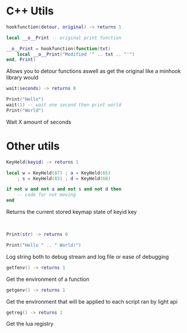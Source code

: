 # C++ Utils

```lua
hookfunction(detour, original) -> returns 1
```
```lua
local __o__Print -- original print function

__o__Print = hookfunction(function(txt)
    local __o__Print("Modified '" .. txt .. "'")
end, Print)
```
Allows you to detour functions aswell as get the original like a minhook library would

```lua
wait(seconds) -> returns 0
```
```lua
Print("Hello")
wait(1) -- wait one second then print world
Print("World")
```
Wait X amount of seconds

# Other utils

```lua
KeyHeld(keyid) -> returns 1
```
```lua
local w = KeyHeld(87) ; a = KeyHeld(65)
	; s = KeyHeld(83) ; d = KeyHeld(68)

if not w and not a and not s and not d then
    -- code for not moving
end
```
Returns the current stored keymap state of keyid key

<br/>

```lua
Print(str) -> returns 0
```
```lua
Print("Hello " .. " World!")
```
Log string both to debug stream and log file or ease of debugging

```lua
getfenv() -> returns 1
```
Get the environment of a function

```lua
getgenv() -> returns 1
```
Get the environment that will be applied to each script ran by light api

```lua
getreg() -> returns 1
```
Get the lua registry

